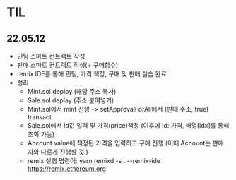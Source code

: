 # TIL

## 22.05.12

- 민팅 스마트 컨트랙트 작성
- 판매 스마트 컨트랙트 작성(+ 구매함수)
- remix IDE를 통해 민팅, 가격 책정, 구매 및 판매 실습 완료
- 정리
  - Mint.sol deploy (해당 주소 복사)
  - Sale.sol deplay (주소 붙여넣기)
  - Mint.sol에서 mint 진행 -> setApprovalForAll에서 (판매 주소, true) transact
  - Sale.sol에서 Id값 입력 및 가격(price)책정 (이후에 Id: 가격, 배열[idx]를 통해 조회 가능)
  - Account value에 책정된 가격을 입력하고 구매 진행 (이때 Account는 판매자와 다르게 진행할 것.)
  - remix 실행 명령어: yarn remixd -s . --remix-ide https://remix.ethereum.org

